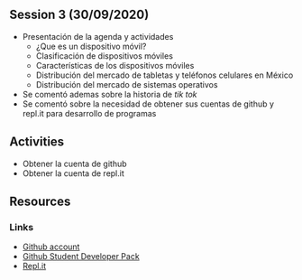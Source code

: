 ## Session 3 (30/09/2020)
* Presentación de la agenda y actividades
    * ¿Que es un dispositivo móvil?
    * Clasificación de dispositivos móviles
    * Características de los dispositivos móviles
    * Distribución del mercado de tabletas y teléfonos celulares en México
    * Distribución del mercado de sistemas operativos
* Se comentó ademas sobre la historia de *tik tok*
* Se comentó sobre la necesidad de obtener sus cuentas de github y repl.it para desarrollo de programas

## Activities
* Obtener la cuenta de github
* Obtener la cuenta de repl.it

## Resources
### Links
* [Github account](https://github.com)
* [Github Student Developer Pack](https://education.github.com/pack)
* [Repl.it](https://repl.it)